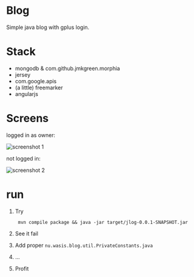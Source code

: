 Blog
====

Simple java blog with gplus login.

Stack
=====
 - mongodb & com.github.jmkgreen.morphia
 - jersey
 - com.google.apis
 - (a little) freemarker
 - angularjs

Screens
=======
logged in as owner:

![screenshot 1](https://raw.github.com/sne11ius/jlog/master/screenshot001.png)

not logged in:

![screenshot 2](https://raw.github.com/sne11ius/jlog/master/screenshot002.png)

run
===
1. Try

        mvn compile package && java -jar target/jlog-0.0.1-SNAPSHOT.jar
2. See it fail
3. Add proper `nu.wasis.blog.util.PrivateConstants.java`
4. ...
5. Profit
